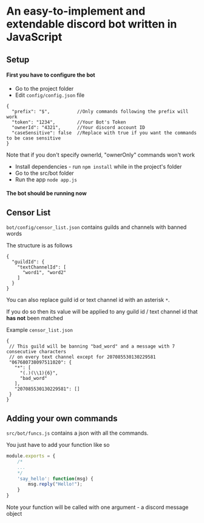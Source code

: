 # An easy-to-implement and extendable discord bot written in JavaScript
Setup
---
#### First you have to configure the bot

* Go to the project folder
* Edit `config/config.json` file

```json5
{
  "prefix": "$",          //Only commands following the prefix will work
  "token": "1234",        //Your Bot's Token
  "ownerId": "4321",      //Your discord account ID
  "caseSensitive": false  //Replace with true if you want the commands to be case sensitive
}
```
Note that if you don't specify ownerId, "ownerOnly" commands won't work
* Install dependencies - run `npm install` while in the project's folder
* Go to the src/bot folder
* Run the app `node app.js`
#### The bot should be running now

Censor List
---
`bot/config/censor_list.json` contains guilds and channels with banned words

The structure is as follows
```json5
{
  "guildId": {
    "textChannelId": [
      "word1", "word2"
    ]
  }
}
```
You can also replace guild id or text channel id with an asterisk `*`.

If you do so then its value will be applied to any guild id / text channel id that **has not** been matched

Example `censor_list.json`
```json5
{
 // This guild will be banning "bad_word" and a message with 7 consecutive characters 
 // on every text channel except for 207085530130229581
 "067680738097511020": { 
   "*": [
     "(.)(\\1){6}",
     "bad_word"
   ],
   "207085530130229581": []
 }
}
```

Adding your own commands
---
`src/bot/funcs.js` contains a json with all the commands.

You just have to add your function like so
```js
module.exports = {
    /*
    ...
    */
    'say_hello': function(msg) {
        msg.reply("Hello!");
    }
}
```
Note your function will be called with one argument - a discord message object
